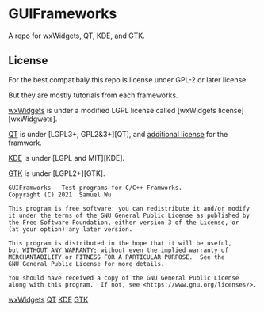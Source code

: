 # GUIFrameworks
 A repo for wxWidgets, QT, KDE, and GTK.

## License

For the best compatibaly this repo is license under
GPL-2 or later license.

But they are mostly tutorials from each frameworks.

[wxWidgets][1] is under a modified LGPL license called
[wxWidgets license][wxWidgwets].

[QT][2] is under [LGPL3+, GPL2&3+][QT], and [additional
license](https://doc.qt.io/qt-5/licenses-used-in-qt.html)
for the framwork.

[KDE][3] is under [LGPL and MIT][KDE].

[GTK][4] is under [LGPL2+][GTK].

    GUIFramworks - Test programs for C/C++ Framworks.
    Copyright (C) 2021  Samuel Wu

    This program is free software: you can redistribute it and/or modify
    it under the terms of the GNU General Public License as published by
    the Free Software Foundation, either version 3 of the License, or
    (at your option) any later version.

    This program is distributed in the hope that it will be useful,
    but WITHOUT ANY WARRANTY; without even the implied warranty of
    MERCHANTABILITY or FITNESS FOR A PARTICULAR PURPOSE.  See the
    GNU General Public License for more details.

    You should have received a copy of the GNU General Public License
    along with this program.  If not, see <https://www.gnu.org/licenses/>.

[1]: <https://www.wxwidgets.org>
[2]: <https://www.qt.io>
[3]: <https://www.kde.org>
[4]: <https://www.gtk.org>

[wxWidgets](https://www.wxwidgets.org/about/licence/)
[QT](https://doc.qt.io/qt-5/licensing.html)
[KDE](https://develop.kde.org/products/frameworks/)
[GTK](https://gitlab.gnome.org/GNOME/gtk/-/blob/master/COPYING)
